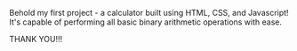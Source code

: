 Behold my first project - a calculator built using HTML, CSS, and Javascript! It's capable of performing all basic binary arithmetic operations with ease.

THANK YOU!!!
